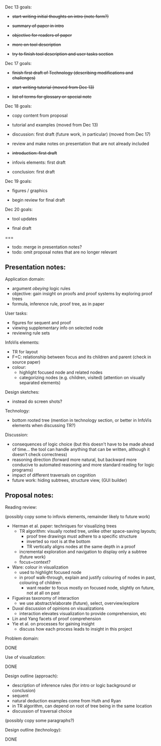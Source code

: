 

Dec 13 goals:

- ~~start writing initial thoughts on intro (note form?)~~

- ~~summary of paper in intro~~

- ~~objective for readers of paper~~

- ~~more on tool description~~

- ~~try to finish tool description and user tasks section~~



Dec 17 goals:

- ~~finish first draft of Technology (describing modifications and challenges)~~

- ~~start writing tutorial (moved from Dec 13)~~

- ~~list of terms for glossary or special note~~



Dec 18 goals:

- copy content from proposal

- tutorial and examples (moved from Dec 13)

- discussion: first draft (future work, in particular) (moved from Dec 17)

- review and make notes on presentation that are not already included

- ~~introduction: first draft~~

- infovis elements: first draft

- conclusion: first draft


Dec 19 goals:

- figures / graphics

- begin review for final draft


Dec 20 goals:

- tool updates

- final draft



===

- todo: merge in presentation notes?
- todo: omit proposal notes that are no longer relevant


Presentation notes:
---

Application domain:

- argument _obeying_ logic rules
- objective: gain insight on proofs and proof systems by exploring proof trees
- formula, inference rule, proof tree, as in paper


User tasks:

- figures for sequent and proof
- viewing supplementary info on selected node
- reviewing rule sets


InfoVis elements:

- TR for layout
- F+C: relationship between focus and its children and parent (check in source paper)
- colour:
  * highlight focused node and related nodes
  * categorizing nodes (e.g. children, visited) (attention on visually separated elements)


Design sketches:

- instead do screen shots?


Technology:

- bottom rooted tree (mention in technology section, or better in InfoVis elements when discussing TR?)



Discussion:

- consequences of logic choice (but this doesn't have to be made ahead of time... the tool can handle anything that can be written, although it doesn't check correctness)
- reasoning direction (forward more natural, but backward more conducive to automated reasoning and more standard reading for logic programs)
- impact of different traversals on cognition
- future work: hiding subtrees, structure view, (GUI builder)





Proposal notes:
---


Reading review:

(possibly copy some to infovis elements, remainder likely to future work)

- Herman et al. paper: techniques for visualizing trees
  * TR algorithm: visually rooted tree, unlike other space-saving layouts;
    + proof tree drawings must adhere to a specific structure
    + inverted so root is at the bottom
    + TR vertically aligns nodes at the same depth in a proof
  * incremental exploration and navigation to display only a subtree (future work)
  * focus+context?
- Ware: colour in visualization
  * used to highlight focused node
  * in proof walk-through, explain and justify colouring of nodes in past, colouring of children
    + want reader to focus mostly on focused node, slightly on future, not at all on past
- Figueiras taxonomy of interaction
  * we use abstract/elaborate (future), select, overview/explore
- Duval discussion of opinions on visualizations
  * interaction elevates visualization to provide comprehension, etc
- Lin and Yang facets of proof comprehension
- Yie et al. on processes for gaining insight
  * discuss how each process leads to insight in this project


Problem domain:

DONE


Use of visualization:

DONE


Design outline (approach):

- description of inference rules (for intro or logic background or conclusion)
- sequent
- natural deduction examples come from Huth and Ryan
- in TR algorithm, can depend on root of tree being in the same location
- discussion of traversal choice

(possibly copy some paragraphs?)


Design outline (technology):

DONE